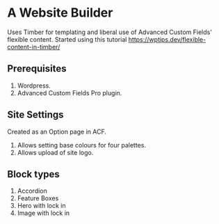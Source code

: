 # A Website Builder
Uses Timber for templating and liberal use of Advanced Custom Fields' flexible content. Started using this tutorial https://wptips.dev/flexible-content-in-timber/

## Prerequisites
1. Wordpress.
1. Advanced Custom Fields Pro plugin.

## Site Settings
Created as an Option page in ACF.
1. Allows setting base colours for four palettes.
1. Allows upload of site logo.

## Block types
1. Accordion
1. Feature Boxes
1. Hero with lock in
1. Image with lock in